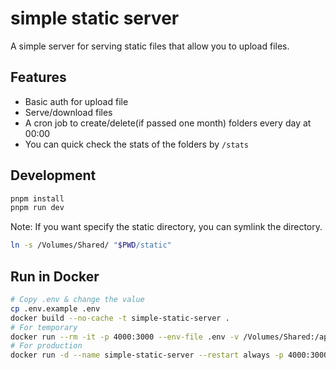 # simple static server

A simple server for serving static files that allow you to upload files.

## Features

- Basic auth for upload file
- Serve/download files
- A cron job to create/delete(if passed one month) folders every day at 00:00
- You can quick check the stats of the folders by `/stats`

## Development

```bash
pnpm install
pnpm run dev
```

Note: If you want specify the static directory, you can symlink the directory.

```bash
ln -s /Volumes/Shared/ "$PWD/static"
```

## Run in Docker

```bash
# Copy .env & change the value
cp .env.example .env
docker build --no-cache -t simple-static-server .
# For temporary
docker run --rm -it -p 4000:3000 --env-file .env -v /Volumes/Shared:/app/static simple-static-server
# For production
docker run -d --name simple-static-server --restart always -p 4000:3000 --env-file .env -v /Volumes/Shared:/app/static simple-static-server
```
